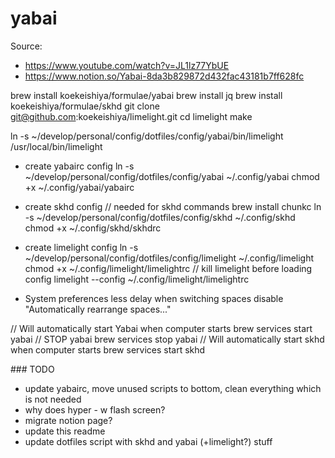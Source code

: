 # yabai

Source:
  * https://www.youtube.com/watch?v=JL1lz77YbUE
  * https://www.notion.so/Yabai-8da3b829872d432fac43181b7ff628fc

brew install koekeishiya/formulae/yabai
brew install jq
brew install koekeishiya/formulae/skhd
git clone git@github.com:koekeishiya/limelight.git
cd limelight
make

ln -s ~/develop/personal/config/dotfiles/config/yabai/bin/limelight /usr/local/bin/limelight

- create yabairc config
ln -s ~/develop/personal/config/dotfiles/config/yabai ~/.config/yabai
chmod +x  ~/.config/yabai/yabairc

- create skhd config
// needed for skhd commands
brew install chunkc
ln -s ~/develop/personal/config/dotfiles/config/skhd ~/.config/skhd
chmod +x  ~/.config/skhd/skhdrc

- create limelight config
ln -s ~/develop/personal/config/dotfiles/config/limelight ~/.config/limelight
chmod +x  ~/.config/limelight/limelightrc
// kill limelight before loading config
limelight --config ~/.config/limelight/limelightrc

- System preferences
less delay when switching spaces
disable "Automatically rearrange spaces..."

// Will automatically start Yabai when computer starts
brew services start yabai
// STOP yabai
brew services stop yabai
// Will automatically start skhd when computer starts
brew services start skhd


### TODO
  * update yabairc, move unused scripts to bottom, clean everything which is not needed
  * why does hyper - w flash screen?
  * migrate notion page?
  * update this readme
  * update dotfiles script with skhd and yabai (+limelight?) stuff